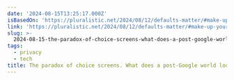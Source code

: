 ```yaml
---
date: '2024-08-15T13:25:17.000Z'
isBasedOn: 'https://pluralistic.net/2024/08/12/defaults-matter/#make-up-your-mind-already'
link: 'https://pluralistic.net/2024/08/12/defaults-matter/#make-up-your-mind-already'
slug: >-
  2024-08-15-the-paradox-of-choice-screens-what-does-a-post-google-world-look-or-by-cor
tags:
  - privacy
  - tech
title: The paradox of choice screens. What does a post-Google world look… | by Cor
---
```

 
